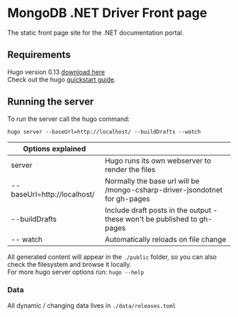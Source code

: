 # MongoDB .NET Driver Front page

The static front page site for the .NET documentation portal.

## Requirements
Hugo version 0.13 [download here](https://github.com/spf13/hugo/releases/tag/v0.13)
<br>
Check out the hugo [quickstart guide](http://gohugo.io/overview/quickstart/).

## Running the server
To run the server call the hugo command:

    hugo server --baseUrl=http://localhost/ --buildDrafts --watch

| Options explained           ||
| --------------------------- |----------------------------------------------------------------------------|
| server                      | Hugo runs its own webserver to render the files                            |
| --baseUrl=http://localhost/ | Normally the base url will be /mongo-csharp-driver-jsondotnet for gh-pages |
| --buildDrafts               | Include draft posts in the output - these won't be published to gh-pages   |
| -- watch                    | Automatically reloads on file change                                       |


All generated content will appear in the `./public` folder, so you can also check the filesystem and browse it locally.<br>
For more hugo server options run: `hugo --help`

### Data

All dynamic / changing data lives in  `./data/releases.toml`
